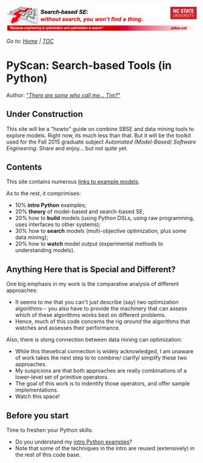 <img width=900 src="https://raw.githubusercontent.com/timm/15/master/src/img/banner.jpg">

<em>Go to: <a href="https://raw.githubusercontent.com/timm/15/master/README.md">Home</a> | <a href="https://raw.githubusercontent.com/timm/15/master/TOC.md">TOC</a></em>




# PyScan: Search-based Tools (in Python)

Author: ["_There are some who call me... Tim?_"](https://www.youtube.com/watch?v=JTbrIo1p-So)

## Under Construction

This site will be a "howto" guide on combine SBSE and data mining tools
to explore models. Right now, its much less than that. But it will be the
toolkit used for the Fall 2015 graduate subject _Automated
(Model-Based) Software Engineering_.
Share and enjoy... but not quite yet.

## Contents

This site contains numerous [links to example models](doc/examplemodels.md). 

As to the rest, it comprimises:

+ 10% **intro Python** examples;
+ 20% **theory** of model-based and search-based SE;
+ 20% how to **build** models (using Python DSLs, using raw programming, uses interfaces to other systems);
+ 30% how to **search** models (multi-objective optimization, plus some data mining);
+ 20% how to **watch** model output (experimental methods to understanding models).

## Anything Here that is Special and Different? 

One big emphasis in my work is the comparative analysis of different approaches:

+ It seems
   to me that you can't just describe (say) two optimization algorithms-- you also have to
   provide the machinery that can assess which of these algorithms works best on different problems.
+ Hence,  much of this code concerns the rig _around_ the algorithms that watches and assesses
   their performance.

Also, there  is stong connection between  data mining can  optimization:

+ While this theoetical
  connection  is widely acknowledged, I am unaware of work takes the next step to 
  to combine/ clarify/ simplify these two approaches. 
+ My suspicions are that both approaches
   are really combinations of a lower-level set of primitive operators.
+ The   goal of this work is to indentify those operators, and offer sample implementations.
+ Watch this space!

## Before you start  

Time to freshen your Python skills:

+ Do you understand my [intro Python examples](doc/101python.md)? 
+ Note that some of the techniques in the intro are reused (extensively) in the rest of this code base.
 
